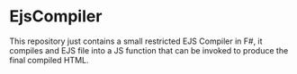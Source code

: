 # EjsCompiler

This repository just contains a small restricted EJS Compiler in F#, it compiles and EJS file into a JS function that can be invoked to produce the final compiled HTML.
